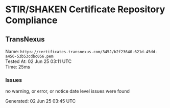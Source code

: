 # STIR/SHAKEN Certificate Repository Compliance

## TransNexus

Name: `https://certificates.transnexus.com/345J/b2f23640-621d-45dd-a456-53b53cdbc056.pem`\
Tested At: 02 Jun 25 03:11 UTC\
Time: 25ms

### Issues

no warning, or error, or notice date level issues were found

Generated: 02 Jun 25 03:45 UTC